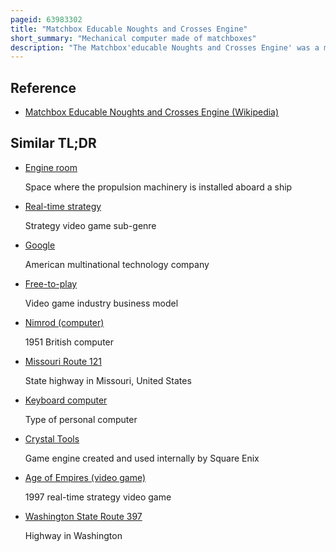 ```yaml
---
pageid: 63983302
title: "Matchbox Educable Noughts and Crosses Engine"
short_summary: "Mechanical computer made of matchboxes"
description: "The Matchbox'educable Noughts and Crosses Engine' was a mechanical Computer made from 304 Matchboxes designed and built by artificial Intelligence Researcher Donald Michie in 1961. It was designed to play human Opponents in Games of Noughts and Crosses by returning a Move for any given State of Play and to refine its Strategy through Reinforcement Learning."
---
```


## Reference

- [Matchbox Educable Noughts and Crosses Engine (Wikipedia)](https://en.wikipedia.org/?curid=63983302)

## Similar TL;DR

- [Engine room](/tldr/en/engine-room)

  Space where the propulsion machinery is installed aboard a ship

- [Real-time strategy](/tldr/en/real-time-strategy)

  Strategy video game sub-genre

- [Google](/tldr/en/google)

  American multinational technology company

- [Free-to-play](/tldr/en/free-to-play)

  Video game industry business model

- [Nimrod (computer)](/tldr/en/nimrod-computer)

  1951 British computer

- [Missouri Route 121](/tldr/en/missouri-route-121)

  State highway in Missouri, United States

- [Keyboard computer](/tldr/en/keyboard-computer)

  Type of personal computer

- [Crystal Tools](/tldr/en/crystal-tools)

  Game engine created and used internally by Square Enix

- [Age of Empires (video game)](/tldr/en/age-of-empires-video-game)

  1997 real-time strategy video game

- [Washington State Route 397](/tldr/en/washington-state-route-397)

  Highway in Washington
